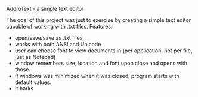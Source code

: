 AddroText - a simple text editor

The goal of this project was just to exercise by creating a simple text editor capable of working with .txt files. Features:

- open/save/save as .txt files
- works with both ANSI and Unicode
- user can choose font to view documents in (per application, not per file, just as Notepad)
- window remembers size, location and font upon close and opens with those.
- if windows was minimized when it was closed, program starts with default values.
- it barks
